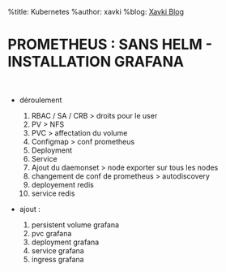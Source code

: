 %title: Kubernetes 
%author: xavki
%blog: [Xavki Blog](https://xavki.blog)

# PROMETHEUS : SANS HELM - INSTALLATION GRAFANA


<br>

* déroulement
	1. RBAC / SA / CRB > droits pour le user
	2. PV > NFS
	3. PVC > affectation du volume
	4. Configmap > conf prometheus
	5. Deployment
	6. Service
	7. Ajout du daemonset > node exporter sur tous les nodes
	8. changement de conf de prometheus > autodiscovery
	9. deployement redis
	10. service redis

* ajout :
	1. persistent volume grafana
	2. pvc grafana
	3. deployment grafana
	4. service grafana
	5. ingress grafana
